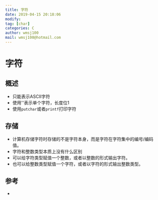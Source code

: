 ```yaml
---
title: 字符
date: 2019-04-15 20:18:06	
modify: 
tag: [char]
categories: C 
author: wmsj100
mail: wmsj100@hotmail.com
---
```


# 字符

## 概述
- 只能表示ASCII字符
- 使用''表示单个字符，长度位1
- 使用`putchar`或者`printf`打印字符

## 存储
- 计算机存储字符时存储的不是字符本身，而是字符在字符集中的编号/编码值。
- 字符和整数类型本质上没有什么区别
- 可以给字符类型赋值一个整数，或者以整数的形式输出字符。
- 也可以给整数类型赋值一个字符，或者以字符的形式输出整数类型。

## 参考
- []()
